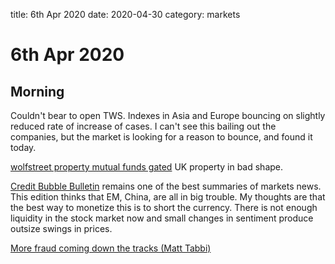 title: 6th Apr 2020
date: 2020-04-30
category: markets

# 6th Apr 2020 

## Morning

Couldn't bear to open TWS. Indexes in Asia and Europe bouncing on slightly reduced rate of increase of cases. I can't see this bailing out the companies, but the market is looking for a reason to bounce, and found it today.

[wolfstreet property mutual funds gated](https://wolfstreet.com/2020/04/05/lockdown-hits-uk-commercial-real-estate-retail-landlords-their-investors-most-property-mutual-funds-suddenly-gated/) UK property in bad shape.

[Credit Bubble Bulletin](http://creditbubblebulletin.blogspot.com/2020/04/weekly-commentary-king-of-sovereign.html?utm_source=feedburner&utm_medium=email&utm_campaign=Feed%3A+blogspot%2FvOLVyH+%28++Credit+Bubble+Bulletin%29) remains one of the best summaries of markets news. This edition thinks that EM, China, are all in big trouble. My thoughts are that the best way to monetize this is to short the currency. There is not enough liquidity in the stock market now and small changes in sentiment produce outsize swings in prices.

[More fraud coming down the tracks \(Matt Tabbi\)](https://taibbi.substack.com/p/resetting-the-bomb)

